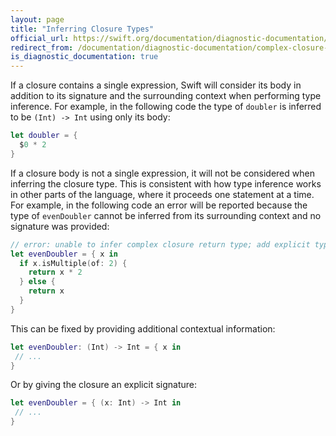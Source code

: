 ```yaml
---
layout: page
title: "Inferring Closure Types"
official_url: https://swift.org/documentation/diagnostic-documentation/complex-closure-inference/
redirect_from: /documentation/diagnostic-documentation/complex-closure-inference.html
is_diagnostic_documentation: true
---
```

If a closure contains a single expression, Swift will consider its body in addition to its signature and the surrounding context when performing type inference. For example, in the following code the type of `doubler` is inferred to be `(Int) -> Int` using only its body:
```swift
let doubler = {
  $0 * 2
}
```
If a closure body is not a single expression, it will not be considered when inferring the closure type. This is consistent with how type inference works in other parts of the language, where it proceeds one statement at a time. For example, in the following code an error will be reported because the type of `evenDoubler` cannot be inferred from its surrounding context and no signature was provided:
```swift
// error: unable to infer complex closure return type; add explicit type to disambiguate
let evenDoubler = { x in
  if x.isMultiple(of: 2) {
    return x * 2
  } else {
    return x
  }
}
```
This can be fixed by providing additional contextual information:
```swift
let evenDoubler: (Int) -> Int = { x in
 // ...
}
```
Or by giving the closure an explicit signature:
```swift
let evenDoubler = { (x: Int) -> Int in
 // ...
}
```